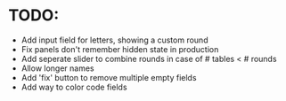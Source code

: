 
# TODO:

 - Add input field for letters, showing a custom round
 - Fix panels don't remember hidden state in production
 - Add seperate slider to combine rounds in case of # tables < # rounds
 - Allow longer names
 - Add 'fix' button to remove multiple empty fields
 - Add way to color code fields
 
